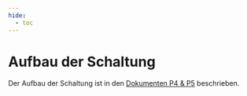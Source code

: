 ```yaml
---
hide:
  - toc
---
```


# Aufbau der Schaltung

Der Aufbau der Schaltung ist in den [Dokumenten P4 & P5](https://desk-lab.de/docs/?query=Aufbau) beschrieben.